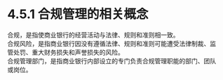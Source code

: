 # 4.5.1 合规管理的相关概念

合规，是指使商业银行的经营活动与法律、规则和准则相一致。<br />
    合规风险，是指商业银行因没有遵循法律、规则和准则可能遭受法律制裁、监<br />
    管处罚、重大财务损失和声誉损失的风险。<br />
    合规管理部门，是指商业银行内部设立的专门负责合规管理职能的部门、团队<br />
  或岗位。